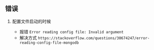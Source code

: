 ## 错误

1. 配置文件启动的时候

   * 报错  `Error reading config file: Invalid argument`
   * 解决方式 `https://stackoverflow.com/questions/30674247/error-reading-config-file-mongodb`